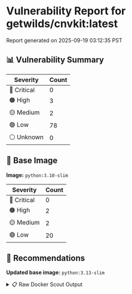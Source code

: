 # Vulnerability Report for getwilds/cnvkit:latest

Report generated on 2025-09-19 03:12:35 PST

## 📊 Vulnerability Summary

| Severity | Count |
|----------|-------|
| 🔴 Critical | 0 |
| 🟠 High | 3 |
| 🟡 Medium | 2 |
| 🟢 Low | 78 |
| ⚪ Unknown | 0 |

## 🐳 Base Image

**Image:** `python:3.10-slim`

| Severity | Count |
|----------|-------|
| 🔴 Critical | 0 |
| 🟠 High | 2 |
| 🟡 Medium | 2 |
| 🟢 Low | 20 |

## 🔄 Recommendations

**Updated base image:** `python:3.13-slim`

<details>
<summary>📋 Raw Docker Scout Output</summary>

```text
Target             │  getwilds/cnvkit:latest  │    0C     3H     2M    78L   
    digest           │  94c3e300a412                    │                              
  Base image         │  python:3.10-slim                │    0C     2H     2M    20L   
  Updated base image │  python:3.13-slim                │    0C     0H     1M    20L   
                     │                                  │           -2     -1          

What's next:
    View vulnerabilities → docker scout cves getwilds/cnvkit:latest
    View base image update recommendations → docker scout recommendations getwilds/cnvkit:latest
    Include policy results in your quickview by supplying an organization → docker scout quickview getwilds/cnvkit:latest --org <organization>
```
</details>

